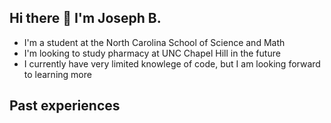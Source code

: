 ## Hi there 👋 I'm Joseph B.
- I'm a student at the North Carolina School of Science and Math
- I'm looking to study pharmacy at UNC Chapel Hill in the future
- I currently have very limited knowlege of code,
but I am looking forward to learning more
## Past experiences
<!--
**Wide87/Wide87** is a ✨ _special_ ✨ repository because its `README.md` (this file) appears on your GitHub profile.

Here are some ideas to get you started:

- 🔭 I’m currently working on ...
- 🌱 I’m currently learning ...
- 👯 I’m looking to collaborate on ...
- 🤔 I’m looking for help with ...
- 💬 Ask me about ...
- 📫 How to reach me: ...
- 😄 Pronouns: ...
- ⚡ Fun fact: ...
-->
